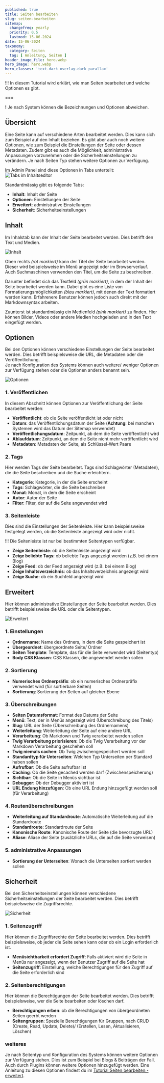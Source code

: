 ```yaml
---
published: true
title: Seiten bearbeiten
slug: seiten-bearbeiten
sitemap:
  changefreq: yearly
  priority: 0.5
  lastmod: 15-06-2024
date: 15-06-2024
taxonomy:
  category: Seiten
  tag: [ Anleitung, Seiten ]
header_image_file: hero.webp
hero_image: hero.webp
hero_classes: 'text-dark overlay-dark parallax'
---
```


!!! In diesem Tutorial wird erklärt, wie man Seiten bearbeitet und welche Optionen es gibt.

===

! Je nach System können die Bezeichnungen und Optionen abweichen.

## Übersicht

Eine Seite kann auf verschiedene Arten bearbeitet werden. Dies kann sich zum Beispiel auf den Inhalt beziehen. Es gibt aber auch noch weitere Optionen, wie zum Beispiel die Einstellungen der Seite oder dessen Metadaten. Zudem gibt es auch die Möglichkeit, administrative Anpassungen vorzunehmen oder die Sicherheitseinstellungen zu verändern. Je nach Seiten Typ stehen weitere Optionen zur Verfügung.


Im Admin Panel sind diese Optionen in Tabs unterteilt:
![Tabs im Inhaltseditor](tabs.webp?lightbox&resize=600)
 
Standardmässig gibt es folgende Tabs:
- **Inhalt**: Inhalt der Seite
- **Optionen**: Einstellungen der Seite
- **Erweitert**: administrative Einstellungen
- **Sicherheit**: Sicherheitseinstellungen

## Inhalt

Im Inhalstab kann der Inhalt der Seite bearbeitet werden. Dies betrifft den Text und Medien.

![Inhalt](inhalt.webp?lightbox)

Oben rechts _(rot markiert)_ kann der Titel der Seite bearbeitet werden. Dieser wird beispielsweise im Menü angezeigt oder im Browserverlauf. Auch Suchmaschinen verwenden den Titel, um die Seite zu beschreiben.

Darunter befindet sich das Textfeld _(grün markiert)_, in dem der Inhalt der Seite bearbeitet werden kann. Dabei gibt es eine Liste von Formatierungsmöglichkeiten _(blau markiert)_, mit denen der Text formatiert werden kann. Erfahrenere Benutzer können jedoch auch direkt mit der Markdownsyntax arbeiten.

Zuunterst ist standardmässig ein Medienfeld _(pink markiert)_ zu finden. Hier können Bilder, Videos oder andere Medien hochgeladen und in den Text eingefügt werden.

## Optionen

Bei den Optionen können verschiedene Einstellungen der Seite bearbeitet werden. Dies betrifft beispielsweise die URL, die Metadaten oder die Veröffentlichung.  
Je nach Konfiguration des Systems können auch weitere/ weniger Optionen zur Verfügung stehen oder die Optionen anders benannt sein.

![Optionen](optionen.webp?lightbox)

### 1. Veröffentlichen

In diesem Abschnitt können Optionen zur Veröffentlichung der Seite bearbeitet werden:

- **Veröffentlicht**: ob die Seite veröffentlicht ist oder nicht
- **Datum**: das Veröffentlichungsdatum der Seite (**Achtung**: bei manchen Systemen wird das Datum der Sitemap verwendet)
- **Veröffentlichungsdatum**: Zeitpunkt, ab dem die Seite veröffentlicht wird
- **Ablaufdatum**: Zeitpunkt, an dem die Seite nicht mehr veröffentlicht wird
- **Metadaten**: Metadaten der Seite, als Schlüssel-Wert Paare

### 2. Tags

Hier werden Tags der Seite bearbeitet. Tags sind Schlagwörter (Metadaten), die die Seite beschreiben und die Suche erleichtern.

- **Kategorie**: Kategorie, in der die Seite erscheint
- **Tags**: Schlagwörter, die die Seite beschreiben
- **Monat**: Monat, in dem die Seite erscheint
- **Autor**: Autor der Seite
- **Filter**: Filter, der auf die Seite angewendet wird

### 3. Seitenleiste

Dies sind die Einstellungen der Seitenleiste. Hier kann beispielsweise festgelegt werden, ob die Seitenleiste angezeigt wird oder nicht.

!!! Die Seitenleiste ist nur bei bestimmten Seitentypen verfügbar.

- **Zeige Seitenleiste**: ob die Seitenleiste angezeigt wird
- **Zeige beliebte Tags**: ob beliebte Tags angezeigt werden (z.B. bei einem Blog)
- **Zeige Feed**: ob der Feed angezeigt wird (z.B. bei einem Blog)
- **Zeige Inhaltsverzeichnis**: ob das Inhaltsverzeichnis angezeigt wird
- **Zeige Suche**: ob ein Suchfeld angezeigt wird

## Erweitert

Hier können administrative Einstellungen der Seite bearbeitet werden. Dies betrifft beispielsweise die URL oder die Seitentypen.

![Erweitert](erweitert.webp?lightbox)

### 1. Einstellungen

- **Ordnername**: Name des Ordners, in dem die Seite gespeichert ist
- **Übergeordnet**: übergeordnete Seite/ Ordner
- **Seiten Template**: Template, das für die Seite verwendet wird (Seitentyp)
- **Body CSS Klassen**: CSS Klassen, die angewendet werden sollen

### 2. Sortierung

- **Numerisches Ordnerpräfix**: ob ein numerisches Ordnerpräfix verwendet wird (für sortierbare Seiten)
- **Sortierung**: Sortierung der Seiten auf gleicher Ebene

### 3. Überschreibungen

- **Seiten Datumsformat**: Format des Datums der Seite
- **Menü**: Text, der in Menüs angezeigt wird (Überschreibung des Titels)
- **Slug**: URL der Seite (Überschreibung des Ordnernamens)
- **Weiterleitung**: Weiterleitung der Seite auf eine andere URL
- **Verarbeitung**: Ob Markdown und Twig verarbeitet werden sollen
- **Twig Verarbeitung priorisieren**: Ob die Twig Verarbeitung vor der Markdown Verarbeitung geschehen soll
- **Twig niemals cachen**: Ob Twig zwischengespeichert werden soll
- **Standardtyp für Unterseiten**: Welchen Typ Unterseiten per Standard haben sollen
- **Aufrufbar**: Ob die Seite aufrufbar ist
- **Caching**: Ob die Seite gecached werden darf (Zwischenspeicherung)
- **Sichtbar**: Ob die Seite in Menüs sichtbar ist
- **Debugger**: Ob der Debugger aktiviert ist
- **URL Endung hinzufügen**: Ob eine URL Endung hinzugefügt werden soll (für Verarbeitung)

### 4. Routenüberschreibungen

- **Weiterleitung auf Standardroute**: Automatische Weiterleitung auf die Standardroute
- **Standardroute**: Standardroute der Seite
- **Kanonische Route**: Kanonische Route der Seite (die bevorzugte URL)
- **Aliase**: Aliase der Seite (zusätzliche URLs, die auf die Seite verweisen)

### 5. administrative Anpassungen

- **Sortierung der Unterseiten**: Wonach die Unterseiten sortiert werden sollen

## Sicherheit

Bei den Sicherheitseinstellungen können verschiedene Sicherheitseinstellungen der Seite bearbeitet werden. Dies betrifft beispielsweise die Zugriffsrechte.

![Sicherheit](sicherheit.webp?lightbox)

### 1. Seitenzugriff

Hier können die Zugriffsrechte der Seite bearbeitet werden. Dies betrifft beispielsweise, ob jeder die Seite sehen kann oder ob ein Login erforderlich ist.

- **Menüsichtbarkeit erfordert Zugriff**: Falls aktiviert wird die Seite in Menüs nur angezeigt, wenn der Benutzer Zugriff auf die Seite hat
- **Seitenzugriff**: Einstellung, welche Berechtigungen für den Zugriff auf die Seite erforderlich sind

### 2. Seitenberechtigungen

Hier können die Berechtigungen der Seite bearbeitet werden. Dies betrifft beispielsweise, wer die Seite bearbeiten oder löschen darf.

- **Berechtigungen erben**: ob die Berechtigungen von übergeordneten Seiten geerbt werden
- **Seitengruppen**: Spezielle Berechtigungen für Gruppen, nach CRUD (Create, Read, Update, Delete)/ (Erstellen, Lesen, Aktualisieren, Löschen)

### weiteres

Je nach Seitentyp und Konfiguration des Systems können weitere Optionen zur Verfügung stehen. Dies ist zum Beispiel bei Blogs & Beiträgen der Fall. Auch durch Plugins können weitere Optionen hinzugefügt werden. Eine Anleitung zu diesen Optionen findest du im [Tutorial Seiten bearbeiten - erweitert](/tutorial/seiten/seiten-bearbeiten-erweitert).

